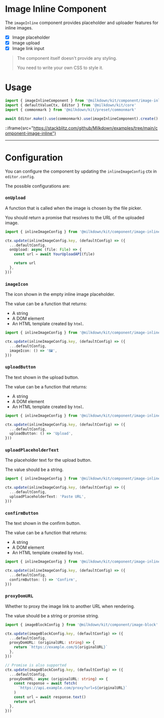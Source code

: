 # Image Inline Component

The `imageInline` component provides placeholder and uploader features for inline images.

- [x] Image placeholder
- [x] Image upload
- [x] Image link input

> The component itself doesn't provide any styling.
>
> You need to write your own CSS to style it.

# Usage

```typescript
import { imageInlineComponent } from '@milkdown/kit/component/image-inline'
import { defaultValueCtx, Editor } from '@milkdown/kit/core'
import { commonmark } from '@milkdown/kit/preset/commonmark'

await Editor.make().use(commonmark).use(imageInlineComponent).create()
```

::iframe{src="https://stackblitz.com/github/Milkdown/examples/tree/main/component-image-inline"}

---

# Configuration

You can configure the component by updating the `inlineImageConfig` ctx in `editor.config`.

The possible configurations are:

### `onUpload`

A function that is called when the image is chosen by the file picker.

You should return a promise that resolves to the URL of the uploaded image.

```typescript
import { inlineImageConfig } from '@milkdown/kit/component/image-inline'

ctx.update(inlineImageConfig.key, (defaultConfig) => ({
  ...defaultConfig,
  onUpload: async (file: File) => {
    const url = await YourUploadAPI(file)

    return url
  },
}))
```

### `imageIcon`

The icon shown in the empty inline image placeholder.

The value can be a function that returns:

- A string
- A DOM element
- An HTML template created by `html`.

```typescript
import { inlineImageConfig } from '@milkdown/kit/component/image-inline'

ctx.update(inlineImageConfig.key, (defaultConfig) => ({
  ...defaultConfig,
  imageIcon: () => '🖼️',
}))
```

### `uploadButton`

The text shown in the upload button.

The value can be a function that returns:

- A string
- A DOM element
- An HTML template created by `html`.

```typescript
import { inlineImageConfig } from '@milkdown/kit/component/image-inline'

ctx.update(inlineImageConfig.key, (defaultConfig) => ({
  ...defaultConfig,
  uploadButton: () => 'Upload',
}))
```

### `uploadPlaceholderText`

The placeholder text for the upload button.

The value should be a string.

```typescript
import { inlineImageConfig } from '@milkdown/kit/component/image-inline'

ctx.update(inlineImageConfig.key, (defaultConfig) => ({
  ...defaultConfig,
  uploadPlaceholderText: 'Paste URL',
}))
```

### `confirmButton`

The text shown in the confirm button.

The value can be a function that returns:

- A string
- A DOM element
- An HTML template created by `html`.

```typescript
import { inlineImageConfig } from '@milkdown/kit/component/image-inline'

ctx.update(inlineImageConfig.key, (defaultConfig) => ({
  ...defaultConfig,
  confirmButton: () => 'Confirm',
}))
```

### `proxyDomURL`

Whether to proxy the image link to another URL when rendering.

The value should be a string or promise string.

```typescript
import { imageBlockConfig } from '@milkdown/kit/component/image-block'

ctx.update(imageBlockConfig.key, (defaultConfig) => ({
  ...defaultConfig,
  proxyDomURL: (originalURL: string) => {
    return `https://example.com/${originalURL}`
  },
}))

// Promise is also supported
ctx.update(imageBlockConfig.key, (defaultConfig) => ({
  ...defaultConfig,
  proxyDomURL: async (originalURL: string) => {
    const response = await fetch(
      `https://api.example.com/proxy?url=${originalURL}`
    )
    const url = await response.text()
    return url
  },
}))
```
